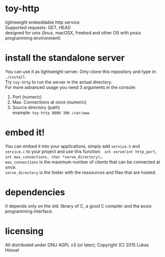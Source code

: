 # toy-http
lightweight embeddable http service.    
Supported requests: GET, HEAD  
designed for unix (linux, macOSX, freebsd and other OS with posix programming environment)

# install the standalone server
You can use it as lightweight server. Only clone this repository and
type in: `./install`.  
Try `toy-http` to run the server in the actual directory.  
For more advanced usage you need 3 arguments in the console:  
1. Port (numeric)  
2. Max. Connections at once (numeric)  
3. Source directory (path)  
example: `toy-http 8080 300 /var/www` 

# embed it!
You can embed it into your applications, simply add `service.h` and `service.c` to your project
and use this function: ` int serve(int http_port, int max_connections, char *serve_directory);`.  
`max_connections` is the maximum number of clients that can be connected at once.  
`serve_directory` is the folder with the ressources and files that are hosted.

# dependencies
It depends only on the std. library of C, a good C compiler and the posix programming interface.

# licensing
All distributed under GNU AGPL v3 (or later); Copyright (C) 2015 Lukas Himsel
